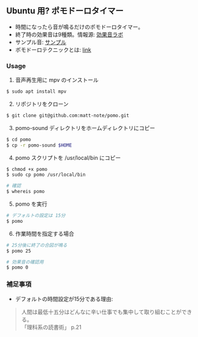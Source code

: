 ## Ubuntu 用? ポモドーロタイマー
* 時間になったら音が鳴るだけのポモドーロタイマー。
* 終了時の効果音は9種類。情報源: [効果音ラボ](https://soundeffect-lab.info/)
* サンプル音: [サンプル](https://raw.githubusercontent.com/matt-note/pomo/master/pomo-sound/start.mp3?raw=true)
* ポモドーロテクニックとは: [link](http://d.hatena.ne.jp/keyword/%A5%DD%A5%E2%A5%C9%A1%BC%A5%ED%A5%C6%A5%AF%A5%CB%A5%C3%A5%AF)

### Usage
1. 音声再生用に mpv のインストール
```bash
$ sudo apt install mpv
```

2. リポジトリをクローン
```bash
$ git clone git@github.com:matt-note/pomo.git
```

3. pomo-sound ディレクトリをホームディレクトリにコピー
```bash
$ cd pomo
$ cp -r pomo-sound $HOME
```

4. pomo スクリプトを /usr/local/bin にコピー
```bash
$ chmod +x pomo
$ sudo cp pomo /usr/local/bin

# 確認
$ whereis pomo
```

5. pomo を実行
```bash
# デフォルトの設定は 15分
$ pomo
```

6. 作業時間を指定する場合
```bash
# 25分後に終了の合図が鳴る
$ pomo 25

# 効果音の確認用
$ pomo 0
```

### 補足事項
* デフォルトの時間設定が15分である理由:

> 人間は最低十五分はどんなに辛い仕事でも集中して取り組むことができる。  
> 「理科系の読書術」 p.21 
